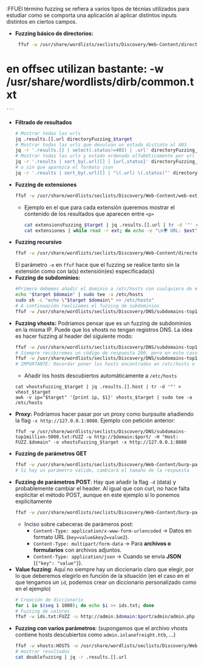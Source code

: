 :FFUEl término fuzzing se refiera a varios tipos de técnias utilizados para estudiar como se comporta una aplicación al aplicar distintos inputs distintos en ciertos campos. 
- **Fuzzing básico de directorios:** 
	```bash
	 ffuf -w /usr/share/wordlists/seclists/Discovery/Web-Content/directory-list-2.3-medium.txt:FUZZ -u http://$target:$port/FUZZ -o directoryFuzzing_$target
# en offsec utilizan bastante: -w /usr/share/wordlists/dirb/common.txt
	```
- **Filtrado de resultados**
	```bash
	# Mostrar todas las urls 
	jq .results.[].url directoryFuzzing_$target
	# Mostrar todas las urls que devulvan un estado distinto al 403
	jq -r '.results.[] | select(.status!=403) | .url' directoryFuzzing_$target
	# Mostrar todas las urls y estado ordenado alfabéticamente por url
	jq -r '.results | sort_by(.url)[] | {url,status}' directoryFuzzing_192.168.120.201
	# o sin que aparezca el formato json
	jq -r '.results | sort_by(.url)[] | "\(.url) \(.status)"' directoryFuzzing_192.168.120.201
	```
- **Fuzzing de extensiones**
	```bash
	ffuf -w /usr/share/wordlists/seclists/Discovery/Web-Content/web-extensions.txt:EXT -u http://$target:$port/indexEXT -o extensionsFuzzing_$target
	```
	- Ejemplo en el que para cada extensión queremos mostrar el contenido de los resultados que aparecen entre `<p>`
		```bash
		cat extensionsFuzzing_$target | jq .results.[].url | tr -d '"' > extensiones
		cat extensiones | while read -r ext; do echo -e "\n🌍 URL: $ext"; curl -s "$ext" | grep -oP '(?<=<p>).*?(?=</p>)' | awk '{print "📝", $0}'; done
		```
- **Fuzzing recursivo**
	```bash
	ffuf -w /usr/share/wordlists/seclists/Discovery/Web-Content/directory-list-2.3-small.txt:FUZZ -u http://$target:$port/FUZZ -recursion -recursion-depth 1 -e .php -v -o recursiveFuzzing_$target
	```
	El parámetro `-e` en `ffuf` hace que el fuzzing se realice tanto sin la extensión como con la(s) extensión(es) especificada(s)
- **Fuzzing de subdominios:**
	```bash
	#Primero debemos añadir el dominio a /etc/hosts con cualquiera de estos dos comandos
	echo "$target $domain" | sudo tee -a /etc/hosts 
	sudo sh -c "echo \"$target $domain\" >> /etc/hosts"
	# A continuación realizamos el fuzzing de subdominios
	ffuf -w /usr/share/wordlists/seclists/Discovery/DNS/subdomains-top1million-5000.txt:FUZZ -u http://FUZZ.$domain/ -o subdomainFuzzing_$target 
	```
- **Fuzzing vhosts:** Podríamos pensar que es un fuzzing de subdominios en la misma IP. Puede que los vhosts no tengan registros DNS. La idea es hacer fuzzing al header del siguiente modo: 
	```bash
	ffuf -w /usr/share/wordlists/seclists/Discovery/DNS/subdomains-top1million-5000.txt:FUZZ -u http://$domain:$port/ -H "Host: FUZZ.$domain" -o vhostsFuzzing_$target
	# Siempre recibiremos un código de respuesta 200, pero en este caso la idea es filtrar según el tamaño de la respuesta con -fs (filter size)
	ffuf -w /usr/share/wordlists/seclists/Discovery/DNS/subdomains-top1million-5000.txt:FUZZ -u http://$domain:$port/ -fs SIZE_RESPONSE -H "Host: FUZZ.$domain" -o vhostsFuzzing_$target
	# IMPORTANTE: Recordar poner los hosts encontrados en /etc/hosts o no se podrán resolver
	```
	- Añadir los hosts descubiertos automáticamente a `/etc/hosts`
	```
	cat vhostsFuzzing_$target | jq .results.[].host | tr -d '"' > vhost_$target
	awk -v ip="$target" '{print ip, $1}' vhosts_$target | sudo tee -a /etc/hosts
	```
- **Proxy:** Podríamos hacer pasar por un proxy como burpsuite añadiendo la flag `-x http://127.0.0.1:8080`. Ejemplo con petición anterior: 
	```
	ffuf -w /usr/share/wordlists/seclists/Discovery/DNS/subdomains-top1million-5000.txt:FUZZ -u http://$domain:$port/ -H "Host: FUZZ.$domain" -o vhostsFuzzing_$target -x http://127.0.0.1:8080
	```
- **Fuzzing de parámetros GET** 
	```bash
	ffuf -w /usr/share/wordlists/seclists/Discovery/Web-Content/burp-parameter-names.txt:FUZZ -u http://admin.$domain:$port/admin/admin.php?FUZZ=key -fs xxx 
	# Si hay un parámetro válido, cambiará el tamaño de la respuesta
	```
- **Fuzzing de parámetros POST**: Hay que añadir la flag `-d` (data) y probablemente cambiar el header. Al igual que con curl, no hace falta explicitar el método POST, aunque en este ejemplo sí lo ponemos explícitamente
	```bash
	ffuf -w /usr/share/wordlists/seclists/Discovery/Web-Content/burp-parameter-names.txt:FUZZ -u http://admin.$domain:$port/admin/admin.php -X POST -d 'FUZZ=key' -H 'Content-Type: application/x-www-form-urlencoded' -fs xxx
	```
	- Inciso sobre cabeceras de parámeros post: 
		- `Content-Type: application/x-www-form-urlencoded` → Datos en formato URL (`key=value&key2=value2`).
		- `Content-Type: multipart/form-data` → Para **archivos o formularios** con archivos adjuntos.
		- `Content-Type: application/json` → Cuando se envía **JSON** (`{"key": "value"}`).
- **Value fuzzing**: Aquí no siempre hay un diccionario claro que elegir, por lo que deberemos elegirlo en función de la situación (en el caso en el que tengamos un `id`, podemos crear un diccionario personalizado como en el ejemplo)
	```bash
	# Creación de diccionario
	for i in $(seq 1 1000); do echo $i >> ids.txt; done
	# Fuzzing de valores
	ffuf -w ids.txt:FUZZ -u http://admin.$domain:$port/admin/admin.php -X POST -d 'id=FUZZ' -H 'Content-Type: application/x-www-form-urlencoded' -fs xxx
	```
- **Fuzzing con varios parámetros**: (supongamos que el archivo vhosts contiene hosts descubiertos como `admin.inlanefreight.htb`, ...)
	```bash
	ffuf -w vhosts:HOSTS -w /usr/share/wordlists/seclists/Discovery/Web-Content/web-extensions.txt:EXT -u http://HOSTS:$port/indexEXT -x http://127.0.0.1:8080 -o doublefuzzing
	# mostrar resultados
	cat doublefuzzing | jq -r .results.[].url
	```